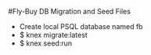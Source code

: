 #Fly-Buy DB Migration and Seed Files

- Create local PSQL database named fb  
- $ knex migrate:latest  
- $ knex seed:run
